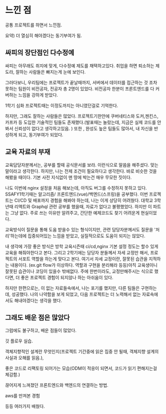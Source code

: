 # 느낀 점

공통 프로젝트를 하면서 느낀점.

요약) 더 열심히 해야겠다는 동기부여가 됨.



## 싸피의 장단점인 다수정예

싸피는 아무래도 취지에 맞게, 다수정예 제도를 채택하고있다.  취업을 하면 퇴소하는 제도라, 잘하는 사람들은 빠지는게 눈에 보인다.

 그러다보니, 우리팀에는 프로젝트가 끝날때까지, 서버에서 데이터를 접근하는 것 조차 못하는 팀원이 비전공자, 전공자 총 2명이 있었다. 비전공자 한분이 프론트엔드를 다 커버하는 느낌을 강하게 받았다.

1학기 심화 프로젝트때는 이정도까지는 아니였던걸로 기억한다.  

 하지만, 그래도 잘하는 사람들은 많았다. 프로젝트기한안에 쿠버네티스와 도커,젠킨스,카프카 등 도입한 기술적인 팀들도 존재했다.(발표때는 놀랐는데, 지금은 실제 코드를 안봐서 신뢰성이 없다고 생각하고있음. ) 또한 , 완성도 높은 팀들도 많아서,  내 자신을 반성하게 되고, 동기부여가 되었다.



## 교육 자료의 부재

교육담당자분께서는, 공부를 할때 공식문서를 보라. 이런식으로 말씀을 해주셨다. 맞는말이라고 생각한다. 하지만, 나는 전제 조건이 필요하다고 생각한다. 바로 비슷한 것을 해봤을 때이다. 기본 사전 지식없이 맨 땅에 박는건 매우 무모한 짓이다. 

 나도 이번에 nginx 설정을 처음 해보는데, 아직도 버그를 수정하지 못하고 있다. SSAFY1학기때는 알고리즘/ 프론트엔드(vue)/백엔드(스프링)을 공부했다. 이번 프로젝트는 CI/CD 및 배포까지 경험을 해봐야 하는데, 나는 이게 상당히 어려웠다.  대학교 3학년때 리액트와 Graphql 관련 공부를 했을때, 자료가 없다고 불평했었다. 하지만 이 파트는 그냥 없다.  주로 쓰는 이유만 알려주고, 간단한 예제코드도 찾기 어려운게  현실이었다. 

 교육방식이 질문을 통해 도움 받을수 있는 형식이지만,  관련 담당자분께서도 질문을 '처리'하는데에 집중되어있는 느낌을 받았고,  실질적으로도 도움이 되지는 않았다. 

 내 생각에 가장 좋은 방식은 방학 교육시즌때 ci/cd,nginx 기본 설정 정도는 할수 있게 교육을 해줘야한다고 본다.  그리고 2학기에는 담당자 분들께서 자세 교정만 해서, 프로젝트의 서포트 역할을 하는게 맞다고 본다.  여기서 자세 교정이란,  잘못된 습관을 지적하는 내용이다. (ex.git flow가 이상하다. 역할과 구현을 분리해라 등등)아직 교육생이니 잘못된 습관이나 코딩이 있을수 밖에없다. 주에 한번이라도, 교정만해주시는 식으로 했다면, 더 좋은 프로젝트 경험이 되지않나 하는 아쉬움이 있다.



 하지만 한편으로는, 이 없는 자료들속에서,  나는 포기를 했지만, 다른 팀들은 구현하는데, 성공했다. 나의 나약함을 보게 되었고,  다음 프로젝트는 더 노력해서 없는 자료속에서도 해내야겠다는 생각을 했다. 



## 그래도 배운 점은 많았다

그럼에도 불구하고, 배운 점들이 많았다.

깃 플로우 실습.

객체지향적인 설계란 무엇인지(프로젝트 기간중에 읽은 집중 안 될때, 객체지향 설계의 사실과 오해를 읽음.),

좋은 코드로 리팩토링 되어가는 모습(ODM이 적응이 되면서, 코드가 읽기 편해지는걸 체감함.)

끊어지게 느껴졌던 프론트엔드와 백엔드의 연결하는 방법.

aws를 만져본 경험 

등등 여러가지 배웠다.

